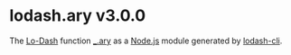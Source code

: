 # lodash.ary v3.0.0

The [Lo-Dash](https://lodash.com/) function [_.ary](http://lodash.com/docs#ary) as a [Node.js](http://nodejs.org/) module generated by [lodash-cli](https://www.npmjs.com/package/lodash-cli).
